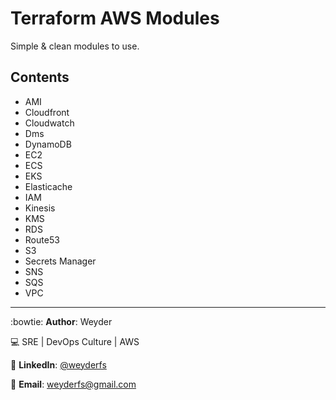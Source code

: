 # Terraform AWS Modules 

Simple &amp; clean modules to use. 

## Contents

- AMI
- Cloudfront
- Cloudwatch
- Dms
- DynamoDB
- EC2
- ECS
- EKS
- Elasticache
- IAM
- Kinesis
- KMS
- RDS
- Route53
- S3
- Secrets Manager
- SNS
- SQS
- VPC

---------------------------
:bowtie: **Author**: Weyder

:computer: SRE | DevOps Culture | AWS

:round_pushpin: **LinkedIn**: [@weyderfs](https://www.linkedin.com/in/weyderfs)

:email: **Email**: weyderfs@gmail.com

